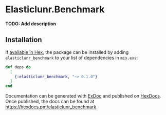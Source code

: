 # Elasticlunr.Benchmark

**TODO: Add description**

## Installation

If [available in Hex](https://hex.pm/docs/publish), the package can be installed
by adding `elasticlunr_benchmark` to your list of dependencies in `mix.exs`:

```elixir
def deps do
  [
    {:elasticlunr_benchmark, "~> 0.1.0"}
  ]
end
```

Documentation can be generated with [ExDoc](https://github.com/elixir-lang/ex_doc)
and published on [HexDocs](https://hexdocs.pm). Once published, the docs can
be found at <https://hexdocs.pm/elasticlunr_benchmark>.

